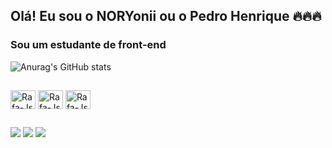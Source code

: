 ## Olá! Eu sou o NORYonii ou o Pedro Henrique 🔥🔥🔥

### Sou um estudante de front-end


![Anurag's GitHub stats](https://github-readme-stats.vercel.app/api?username=NORYoni&show_icons=true&theme=merko)


##
<div style="display: inline_block">
 <img align="center" alt="Rafa-Js" height="30" width="40"  src="https://cdn.jsdelivr.net/gh/devicons/devicon/icons/css3/css3-original-wordmark.svg"/>
 <img align="center" alt="Rafa-Js" height="30" width="40" src="https://cdn.jsdelivr.net/gh/devicons/devicon/icons/html5/html5-original-wordmark.svg" />
 <img align="center" alt="Rafa-Js" height="30" width="40" src="https://cdn.jsdelivr.net/gh/devicons/devicon/icons/javascript/javascript-original.svg" />
</div>

##
<div> 
  <a href="https://instagram.com/pedroh.p.f.p" target="_blank"><img src="https://img.shields.io/badge/-Instagram-%23E4405F?style=for-the-badge&logo=instagram&logoColor=white" target="_blank"></a>
 <a href="https://www.linkedin.com/in/pedro-henrique-peixoto-fernandes-pereira-91bbb326b/" target="_blank"><img src="https://img.shields.io/badge/-LinkedIn-%230077B5?style=for-the-badge&logo=linkedin&logoColor=white" target="_blank"></a> 
  <a href="https://codepen.io/NORYonii" target="_blank"><img src=https://img.shields.io/badge/Codepen-000000?style=for-the-badge&logo=codepen&logoColor=white target="_blank"></a> 
  </div>
 

